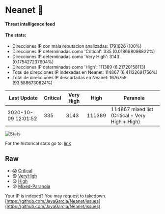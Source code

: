 # Neanet :hocho:
#### Threat intelligence feed
#### The stats:

- Direcciones IP con mala reputacion analizadas: 1791626 (100%)
- Direcciones IP determinadas como 'Critical':  335 (0.018698098822%)
- Direcciones IP determinadas como 'Very High':  3143 (0.175427237604%)
- Direcciones IP determinadas como 'High':  111389 (6.21720158113)
- Total de direcciones IP indexadas en Neanet:  114867 (6.41132691756%)
- Total de direcciones IP descartadas en Neanet:  1676759 (93.5886730824%)

| Last Update | Critical | Very High | High | Paranoia |
| --- | --- | --- | --- | --- |
| 2020-10-09 12:01:52 | 335 | 3143 | 111389 | 114867 mixed list (Critical + Very High + High)|

![Stats](https://docs.google.com/spreadsheets/d/e/2PACX-1vSnaNMIXVabIpDJjufMlzH7poXnshF3mgd8Is1g9ytUEzVsP5my4Trn8f-xkoLLQ38xpL3HtmUexLo6/pubchart?oid=501124687&format=image)

For the historical stats go to: [link](/stats.csv)
## Raw
- :scream: [Critical](https://raw.githubusercontent.com/JavaGarcia/Neanet/master/blacklists/neanet_critical.txt)
- :fearful: [VeryHigh](https://raw.githubusercontent.com/JavaGarcia/Neanet/master/blacklists/neanet_veryHigh.txtt)
- :frowning: [High](https://raw.githubusercontent.com/JavaGarcia/Neanet/master/blacklists/neanet_high.txt)
- :dizzy_face: [Mixed-Paranoia](https://raw.githubusercontent.com/JavaGarcia/Neanet/master/blacklists/neanet_all.txt)


Your IP is indexed? You may request to takedown. [https://github.com/JavaGarcia/Neanet/issues](https://github.com/JavaGarcia/Neanet/issues)







































































































































































































































































































































































































































































































































































































































































































































































































































































































































































































































































































































































































































































































































